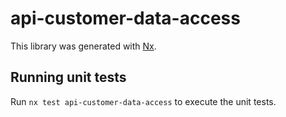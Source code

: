 # api-customer-data-access

This library was generated with [Nx](https://nx.dev).

## Running unit tests

Run `nx test api-customer-data-access` to execute the unit tests.
